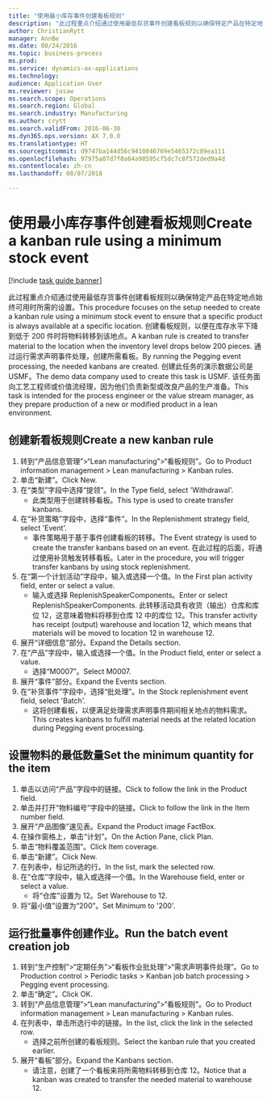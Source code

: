 ```yaml
--- 
title: "使用最小库存事件创建看板规则"
description: "此过程重点介绍通过使用最低存货事件创建看板规则以确保特定产品在特定地点始终可用时所需的设置。"
author: ChristianRytt
manager: AnnBe
ms.date: 08/24/2016
ms.topic: business-process
ms.prod: 
ms.service: dynamics-ax-applications
ms.technology: 
audience: Application User
ms.reviewer: josaw
ms.search.scope: Operations
ms.search.region: Global
ms.search.industry: Manufacturing
ms.author: crytt
ms.search.validFrom: 2016-06-30
ms.dyn365.ops.version: AX 7.0.0
ms.translationtype: HT
ms.sourcegitcommit: d9747ba144d56c9410846769e5465372c89ea111
ms.openlocfilehash: 97975a07d7f0a64a98595cf5dc7c8f572ded9a4d
ms.contentlocale: zh-cn
ms.lasthandoff: 08/07/2018

---
```

# <a name="create-a-kanban-rule-using-a-minimum-stock-event"></a><span data-ttu-id="dafcf-103">使用最小库存事件创建看板规则</span><span class="sxs-lookup"><span data-stu-id="dafcf-103">Create a kanban rule using a minimum stock event</span></span>

[!include [task guide banner](../../includes/task-guide-banner.md)]

<span data-ttu-id="dafcf-104">此过程重点介绍通过使用最低存货事件创建看板规则以确保特定产品在特定地点始终可用时所需的设置。</span><span class="sxs-lookup"><span data-stu-id="dafcf-104">This procedure focuses on the setup needed to create a kanban rule using a minimum stock event to ensure that a specific product is always available at a specific location.</span></span> <span data-ttu-id="dafcf-105">创建看板规则，以便在库存水平下降到低于 200 件时将物料转移到该地点。</span><span class="sxs-lookup"><span data-stu-id="dafcf-105">A kanban rule is created to transfer material to the location when the inventory level drops below 200 pieces.</span></span> <span data-ttu-id="dafcf-106">通过运行需求声明事件处理，创建所需看板。</span><span class="sxs-lookup"><span data-stu-id="dafcf-106">By running the Pegging event processing, the needed kanbans are created.</span></span> <span data-ttu-id="dafcf-107">创建此任务的演示数据公司是 USMF。</span><span class="sxs-lookup"><span data-stu-id="dafcf-107">The demo data company used to create this task is USMF.</span></span> <span data-ttu-id="dafcf-108">该任务面向工艺工程师或价值流经理，因为他们负责新型或改良产品的生产准备。</span><span class="sxs-lookup"><span data-stu-id="dafcf-108">This task is intended for the process engineer or the value stream manager, as they prepare production of a new or modified product in a lean environment.</span></span>


## <a name="create-a-new-kanban-rule"></a><span data-ttu-id="dafcf-109">创建新看板规则</span><span class="sxs-lookup"><span data-stu-id="dafcf-109">Create a new kanban rule</span></span>
1. <span data-ttu-id="dafcf-110">转到“产品信息管理”>“Lean manufacturing”>“看板规则”。</span><span class="sxs-lookup"><span data-stu-id="dafcf-110">Go to Product information management > Lean manufacturing > Kanban rules.</span></span>
2. <span data-ttu-id="dafcf-111">单击“新建”。</span><span class="sxs-lookup"><span data-stu-id="dafcf-111">Click New.</span></span>
3. <span data-ttu-id="dafcf-112">在“类型”字段中选择“提领”。</span><span class="sxs-lookup"><span data-stu-id="dafcf-112">In the Type field, select 'Withdrawal'.</span></span>
    * <span data-ttu-id="dafcf-113">此类型用于创建转移看板。</span><span class="sxs-lookup"><span data-stu-id="dafcf-113">This type is used to create transfer kanbans.</span></span>  
4. <span data-ttu-id="dafcf-114">在“补货策略”字段中，选择“事件”。</span><span class="sxs-lookup"><span data-stu-id="dafcf-114">In the Replenishment strategy field, select 'Event'.</span></span>
    * <span data-ttu-id="dafcf-115">事件策略用于基于事件创建看板的转移。</span><span class="sxs-lookup"><span data-stu-id="dafcf-115">The Event strategy is used to create the transfer kanbans based on an event.</span></span> <span data-ttu-id="dafcf-116">在此过程的后面，将通过使用补货触发转移看板。</span><span class="sxs-lookup"><span data-stu-id="dafcf-116">Later in the procedure, you will trigger transfer kanbans by using stock replenishment.</span></span>  
5. <span data-ttu-id="dafcf-117">在“第一个计划活动”字段中，输入或选择一个值。</span><span class="sxs-lookup"><span data-stu-id="dafcf-117">In the First plan activity field, enter or select a value.</span></span>
    * <span data-ttu-id="dafcf-118">输入或选择 ReplenishSpeakerComponents。</span><span class="sxs-lookup"><span data-stu-id="dafcf-118">Enter or select ReplenishSpeakerComponents.</span></span> <span data-ttu-id="dafcf-119">此转移活动具有收货（输出）仓库和库位 12，这意味着物料将移到仓库 12 中的库位 12。</span><span class="sxs-lookup"><span data-stu-id="dafcf-119">This transfer activity has receipt (output) warehouse and location 12, which means that materials will be moved to location 12 in warehouse 12.</span></span>  
6. <span data-ttu-id="dafcf-120">展开“详细信息”部分。</span><span class="sxs-lookup"><span data-stu-id="dafcf-120">Expand the Details section.</span></span>
7. <span data-ttu-id="dafcf-121">在“产品”字段中，输入或选择一个值。</span><span class="sxs-lookup"><span data-stu-id="dafcf-121">In the Product field, enter or select a value.</span></span>
    * <span data-ttu-id="dafcf-122">选择“M0007”。</span><span class="sxs-lookup"><span data-stu-id="dafcf-122">Select M0007.</span></span>  
8. <span data-ttu-id="dafcf-123">展开“事件”部分。</span><span class="sxs-lookup"><span data-stu-id="dafcf-123">Expand the Events section.</span></span>
9. <span data-ttu-id="dafcf-124">在“补货事件”字段中，选择“批处理”。</span><span class="sxs-lookup"><span data-stu-id="dafcf-124">In the Stock replenishment event field, select 'Batch'.</span></span>
    * <span data-ttu-id="dafcf-125">这将创建看板，以便满足处理需求声明事件期间相关地点的物料需求。</span><span class="sxs-lookup"><span data-stu-id="dafcf-125">This creates kanbans to fulfill material needs at the related location during Pegging event processing.</span></span>  

## <a name="set-the-minimum-quantity-for-the-item"></a><span data-ttu-id="dafcf-126">设置物料的最低数量</span><span class="sxs-lookup"><span data-stu-id="dafcf-126">Set the minimum quantity for the item</span></span>
1. <span data-ttu-id="dafcf-127">单击以访问“产品”字段中的链接。</span><span class="sxs-lookup"><span data-stu-id="dafcf-127">Click to follow the link in the Product field.</span></span>
2. <span data-ttu-id="dafcf-128">单击并打开“物料编号”字段中的链接。</span><span class="sxs-lookup"><span data-stu-id="dafcf-128">Click to follow the link in the Item number field.</span></span>
3. <span data-ttu-id="dafcf-129">展开“产品图像”速见表。</span><span class="sxs-lookup"><span data-stu-id="dafcf-129">Expand the Product image FactBox.</span></span>
4. <span data-ttu-id="dafcf-130">在操作窗格上，单击“计划”。</span><span class="sxs-lookup"><span data-stu-id="dafcf-130">On the Action Pane, click Plan.</span></span>
5. <span data-ttu-id="dafcf-131">单击“物料覆盖范围”。</span><span class="sxs-lookup"><span data-stu-id="dafcf-131">Click Item coverage.</span></span>
6. <span data-ttu-id="dafcf-132">单击“新建”。</span><span class="sxs-lookup"><span data-stu-id="dafcf-132">Click New.</span></span>
7. <span data-ttu-id="dafcf-133">在列表中，标记所选的行。</span><span class="sxs-lookup"><span data-stu-id="dafcf-133">In the list, mark the selected row.</span></span>
8. <span data-ttu-id="dafcf-134">在“仓库”字段中，输入或选择一个值。</span><span class="sxs-lookup"><span data-stu-id="dafcf-134">In the Warehouse field, enter or select a value.</span></span>
    * <span data-ttu-id="dafcf-135">将“仓库”设置为 12。</span><span class="sxs-lookup"><span data-stu-id="dafcf-135">Set Warehouse to 12.</span></span>  
9. <span data-ttu-id="dafcf-136">将“最小值”设置为“200”。</span><span class="sxs-lookup"><span data-stu-id="dafcf-136">Set Minimum to '200'.</span></span>

## <a name="run-the-batch-event-creation-job"></a><span data-ttu-id="dafcf-137">运行批量事件创建作业。</span><span class="sxs-lookup"><span data-stu-id="dafcf-137">Run the batch event creation job</span></span>
1. <span data-ttu-id="dafcf-138">转到“生产控制”>“定期任务”>“看板作业批处理”>“需求声明事件处理”。</span><span class="sxs-lookup"><span data-stu-id="dafcf-138">Go to Production control > Periodic tasks > Kanban job batch processing > Pegging event processing.</span></span>
2. <span data-ttu-id="dafcf-139">单击“确定”。</span><span class="sxs-lookup"><span data-stu-id="dafcf-139">Click OK.</span></span>
3. <span data-ttu-id="dafcf-140">转到“产品信息管理”>“Lean manufacturing”>“看板规则”。</span><span class="sxs-lookup"><span data-stu-id="dafcf-140">Go to Product information management > Lean manufacturing > Kanban rules.</span></span>
4. <span data-ttu-id="dafcf-141">在列表中，单击所选行中的链接。</span><span class="sxs-lookup"><span data-stu-id="dafcf-141">In the list, click the link in the selected row.</span></span>
    * <span data-ttu-id="dafcf-142">选择之前所创建的看板规则。</span><span class="sxs-lookup"><span data-stu-id="dafcf-142">Select the kanban rule that you created earlier.</span></span>  
5. <span data-ttu-id="dafcf-143">展开“看板”部分。</span><span class="sxs-lookup"><span data-stu-id="dafcf-143">Expand the Kanbans section.</span></span>
    * <span data-ttu-id="dafcf-144">请注意，创建了一个看板来将所需物料转移到仓库 12。</span><span class="sxs-lookup"><span data-stu-id="dafcf-144">Notice that a kanban was created to transfer the needed material to warehouse 12.</span></span>  


